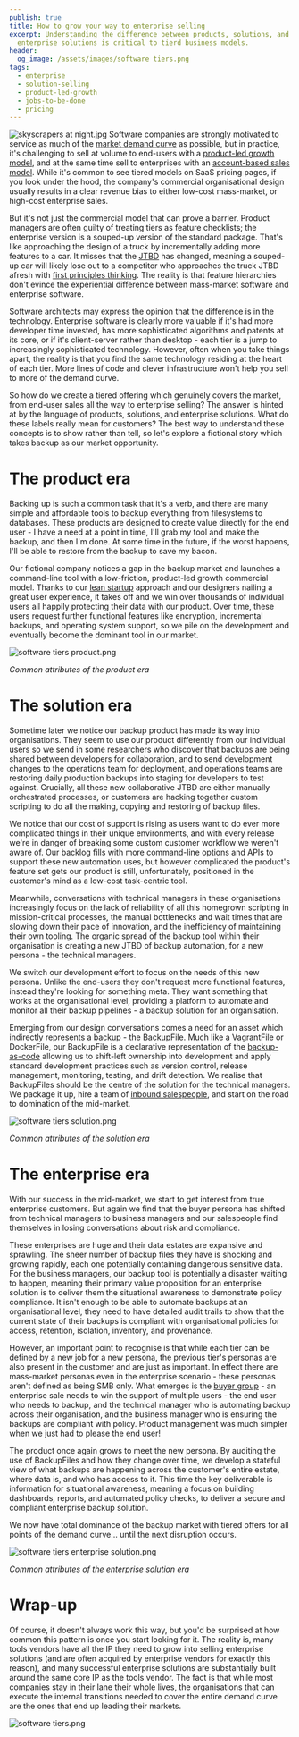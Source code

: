 ```yaml
---
publish: true
title: How to grow your way to enterprise selling
excerpt: Understanding the difference between products, solutions, and
  enterprise solutions is critical to tierd business models.
header:
  og_image: /assets/images/software tiers.png
tags:
  - enterprise
  - solution-selling
  - product-led-growth
  - jobs-to-be-done
  - pricing
---
```


![skyscrapers at night.jpg](../assets/images/skyscrapers%20at%20night.jpg)
Software companies are strongly motivated to service as much of the [market demand curve](https://en.wikipedia.org/wiki/Demand_curve) as possible, but in practice, it's challenging to sell at volume to end-users with a [product-led growth model](https://openviewpartners.com/product-led-growth/), and at the same time sell to enterprises with an [account-based sales model](https://www.drift.com/blog/account-based-selling/). While it's common to see tiered models on SaaS pricing pages, if you look under the hood, the company's commercial organisational design usually results in a clear revenue bias to either low-cost mass-market, or high-cost enterprise sales.

But it's not just the commercial model that can prove a barrier. Product managers are often guilty of treating tiers as feature checklists; the enterprise version is a souped-up version of the standard package. That's like approaching the design of a truck by incrementally adding more features to a car. It misses that the [JTBD](https://strategyn.com/jobs-to-be-done/) has changed, meaning a souped-up car will likely lose out to a competitor who approaches the truck JTBD afresh with [first principles thinking](https://www.techtello.com/first-principles-thinking/). The reality is that feature hierarchies don't evince the experiential difference between mass-market software and enterprise software.

Software architects may express the opinion that the difference is in the technology. Enterprise software is clearly more valuable if it's had more developer time invested, has more sophisticated algorithms and patents at its core, or if it's client-server rather than desktop - each tier is a jump to increasingly sophisticated technology. However, often when you take things apart, the reality is that you find the same technology residing at the heart of each tier. More lines of code and clever infrastructure won't help you sell to more of the demand curve.

So how do we create a tiered offering which genuinely covers the market, from end-user sales all the way to enterprise selling? The answer is hinted at by the language of products, solutions, and enterprise solutions. What do these labels really mean for customers? The best way to understand these concepts is to show rather than tell, so let's explore a fictional story which takes backup as our market opportunity.

# The product era

Backing up is such a common task that it's a verb, and there are many simple and affordable tools to backup everything from filesystems to databases. These products are designed to create value directly for the end user - I have a need at a point in time, I'll grab my tool and make the backup, and then I'm done. At some time in the future, if the worst happens, I'll be able to restore from the backup to save my bacon.

Our fictional company notices a gap in the backup market and launches a command-line tool with a low-friction, product-led growth commercial model. Thanks to our [lean startup](https://theleanstartup.com/) approach and our designers nailing a great user experience, it takes off and we win over thousands of individual users all happily protecting their data with our product. Over time, these users request further functional features like encryption, incremental backups, and operating system support, so we pile on the development and eventually become the dominant tool in our market.

![software tiers product.png](../assets/images/software%20tiers%20product.png)

*Common attributes of the product era*

# The solution era

Sometime later we notice our backup product has made its way into organisations. They seem to use our product differently from our individual users so we send in some researchers who discover that backups are being shared between developers for collaboration, and to send development changes to the operations team for deployment, and operations teams are restoring daily production backups into staging for developers to test against. Crucially, all these new collaborative JTBD are either manually orchestrated processes, or customers are hacking together custom scripting to do all the making, copying and restoring of backup files. 

We notice that our cost of support is rising as users want to do ever more complicated things in their unique environments, and with every release we're in danger of breaking some custom customer workflow we weren't aware of. Our backlog fills with more command-line options and APIs to support these new automation uses, but however complicated the product's feature set gets our product is still, unfortunately, positioned in the customer's mind as a low-cost task-centric tool.

Meanwhile, conversations with technical managers in these organisations increasingly focus on the lack of reliability of all this homegrown scripting in mission-critical processes, the manual bottlenecks and wait times that are slowing down their pace of innovation, and the inefficiency of maintaining their own tooling. The organic spread of the backup tool within their organisation is creating a new JTBD of backup automation, for a new persona - the technical managers.

We switch our development effort to focus on the needs of this new persona. Unlike the end-users they don't request more functional features, instead they're looking for something meta. They want something that works at the organisational level, providing a platform to automate and monitor all their backup pipelines - a backup solution for an organisation.

Emerging from our design conversations comes a need for an asset which indirectly represents a backup - the BackupFile. Much like a VagrantFile or DockerFile, our BackupFile is a declarative representation of the [backup-as-code](https://venturebeat.com/automation/what-everything-as-code-is-and-why-it-matters/) allowing us to shift-left ownership into development and apply standard development practices such as version control, release management, monitoring, testing, and drift detection. We realise that BackupFiles should be the centre of the solution for the technical managers. We package it up, hire a team of [inbound salespeople](https://blog.hubspot.com/sales/inbound-sales-transforming-the-way-you-sell), and start on the road to domination of the mid-market.

![software tiers solution.png](../assets/images/software%20tiers%20solution.png)

*Common attributes of the solution era*

# The enterprise era

With our success in the mid-market, we start to get interest from true enterprise customers. But again we find that the buyer persona has shifted from technical managers to business managers and our salespeople find themselves in losing conversations about risk and compliance.

These enterprises are huge and their data estates are expansive and sprawling. The sheer number of backup files they have is shocking and growing rapidly, each one potentially containing dangerous sensitive data. For the business managers, our backup tool is potentially a disaster waiting to happen, meaning their primary value proposition for an enterprise solution is to deliver them the situational awareness to demonstrate policy compliance. It isn't enough to be able to automate backups at an organisational level, they need to have detailed audit trails to show that the current state of their backups is compliant with organisational policies for access, retention, isolation, inventory, and provenance.

However, an important point to recognise is that while each tier can be defined by a new job for a new persona, the previous tier's personas are also present in the customer and are just as important. In effect there are mass-market personas even in the enterprise scenario - these personas aren't defined as being SMB only. What emerges is the [buyer group](https://www.forbes.com/sites/forbesbusinesscouncil/2020/08/19/four-steps-to-building-a-buyer-group-based-demand-generation-program/) - an enterprise sale needs to win the support of multiple users - the end user who needs to backup, and the technical manager who is automating backup across their organisation, and the business manager who is ensuring the backups are compliant with policy. Product management was much simpler when we just had to please the end user!

The product once again grows to meet the new persona. By auditing the use of BackupFiles and how they change over time, we develop a stateful view of what backups are happening across the customer's entire estate, where data is, and who has access to it. This time the key deliverable is information for situational awareness, meaning a focus on building dashboards, reports, and automated policy checks, to deliver a secure and compliant enterprise backup solution.

We now have total dominance of the backup market with tiered offers for all points of the demand curve... until the next disruption occurs.

![software tiers enterprise solution.png](../assets/images/software%20tiers%20enterprise%20solution.png)

*Common attributes of the enterprise solution era*

# Wrap-up

Of course,  it doesn't always work this way, but you'd be surprised at how common this pattern is once you start looking for it. The reality is, many tools vendors have all the IP they need to grow into selling enterprise solutions (and are often acquired by enterprise vendors for exactly this reason), and many successful enterprise solutions are substantially built around the same core IP as the tools vendor. The fact is that while most companies stay in their lane their whole lives, the organisations that can execute the internal transitions needed to cover the entire demand curve are the ones that end up leading their markets.

![software tiers.png](../assets/images/software%20tiers.png)

     